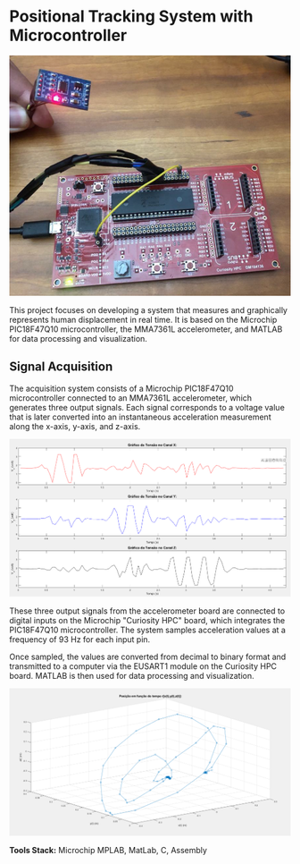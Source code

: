# Positional Tracking System with Microcontroller  

![illustration](acquisition_system.png)

This project focuses on developing a system that measures and graphically represents human displacement in real time. It is based on the Microchip PIC18F47Q10 microcontroller, the MMA7361L accelerometer, and MATLAB for data processing and visualization.  

## Signal Acquisition  

The acquisition system consists of a Microchip PIC18F47Q10 microcontroller connected to an MMA7361L accelerometer, which generates three output signals. Each signal corresponds to a voltage value that is later converted into an instantaneous acceleration measurement along the x-axis, y-axis, and z-axis.  

![illustration](x_y_z_voltage_waves.png)

These three output signals from the accelerometer board are connected to digital inputs on the Microchip "Curiosity HPC" board, which integrates the PIC18F47Q10 microcontroller. The system samples acceleration values at a frequency of 93 Hz for each input pin.  

Once sampled, the values are converted from decimal to binary format and transmitted to a computer via the EUSART1 module on the Curiosity HPC board. MATLAB is then used for data processing and visualization.  

![illustration](circular_tracking.png)

**Tools Stack:** Microchip MPLAB, MatLab, C, Assembly
